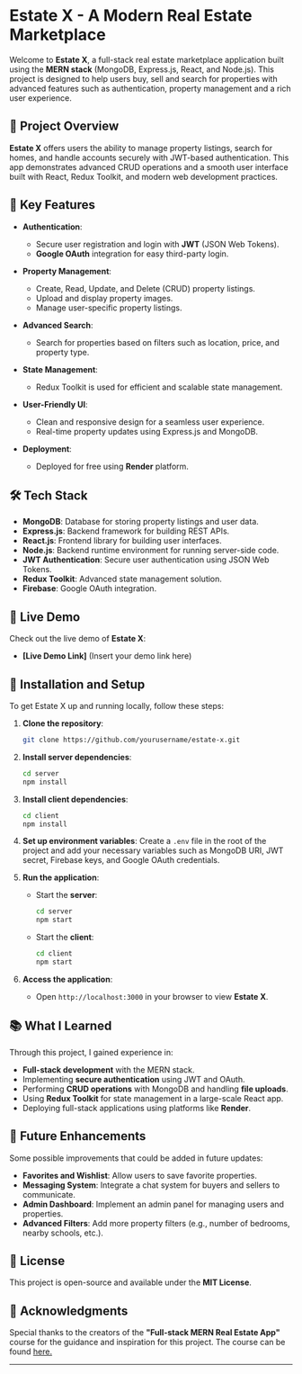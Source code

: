 # Estate X - A Modern Real Estate Marketplace

Welcome to **Estate X**, a full-stack real estate marketplace application built using the **MERN stack** (MongoDB, Express.js, React, and Node.js). This project is designed to help users buy, sell and search for properties with advanced features such as authentication, property management and a rich user experience.

## 🚀 Project Overview

**Estate X** offers users the ability to manage property listings, search for homes, and handle accounts securely with JWT-based authentication. This app demonstrates advanced CRUD operations and a smooth user interface built with React, Redux Toolkit, and modern web development practices.

## 🌟 Key Features

- **Authentication**:
  - Secure user registration and login with **JWT** (JSON Web Tokens).
  - **Google OAuth** integration for easy third-party login.
  
- **Property Management**:
  - Create, Read, Update, and Delete (CRUD) property listings.
  - Upload and display property images.
  - Manage user-specific property listings.

- **Advanced Search**:
  - Search for properties based on filters such as location, price, and property type.

- **State Management**:
  - Redux Toolkit is used for efficient and scalable state management.

- **User-Friendly UI**:
  - Clean and responsive design for a seamless user experience.
  - Real-time property updates using Express.js and MongoDB.

- **Deployment**:
  - Deployed for free using **Render** platform.

## 🛠️ Tech Stack

- **MongoDB**: Database for storing property listings and user data.
- **Express.js**: Backend framework for building REST APIs.
- **React.js**: Frontend library for building user interfaces.
- **Node.js**: Backend runtime environment for running server-side code.
- **JWT Authentication**: Secure user authentication using JSON Web Tokens.
- **Redux Toolkit**: Advanced state management solution.
- **Firebase**: Google OAuth integration.

## 🎯 Live Demo

Check out the live demo of **Estate X**:

- **[Live Demo Link]** (Insert your demo link here)

## 🔧 Installation and Setup

To get Estate X up and running locally, follow these steps:

1. **Clone the repository**:
    ```bash
    git clone https://github.com/yourusername/estate-x.git
    ```

2. **Install server dependencies**:
    ```bash
    cd server
    npm install
    ```

3. **Install client dependencies**:
    ```bash
    cd client
    npm install
    ```

4. **Set up environment variables**:
   Create a `.env` file in the root of the project and add your necessary variables such as MongoDB URI, JWT secret, Firebase keys, and Google OAuth credentials.

5. **Run the application**:
   - Start the **server**:
     ```bash
     cd server
     npm start
     ```
   - Start the **client**:
     ```bash
     cd client
     npm start
     ```

6. **Access the application**:
   - Open `http://localhost:3000` in your browser to view **Estate X**.

## 📚 What I Learned

Through this project, I gained experience in:

- **Full-stack development** with the MERN stack.
- Implementing **secure authentication** using JWT and OAuth.
- Performing **CRUD operations** with MongoDB and handling **file uploads**.
- Using **Redux Toolkit** for state management in a large-scale React app.
- Deploying full-stack applications using platforms like **Render**.

## 📌 Future Enhancements

Some possible improvements that could be added in future updates:

- **Favorites and Wishlist**: Allow users to save favorite properties.
- **Messaging System**: Integrate a chat system for buyers and sellers to communicate.
- **Admin Dashboard**: Implement an admin panel for managing users and properties.
- **Advanced Filters**: Add more property filters (e.g., number of bedrooms, nearby schools, etc.).

## 📝 License

This project is open-source and available under the **MIT License**.

## 🙌 Acknowledgments

Special thanks to the creators of the **"Full-stack MERN Real Estate App"** course for the guidance and inspiration for this project. The course can be found [here.](https://www.youtube.com/watch?v=VAaUy_Moivw&t=622s)

---
